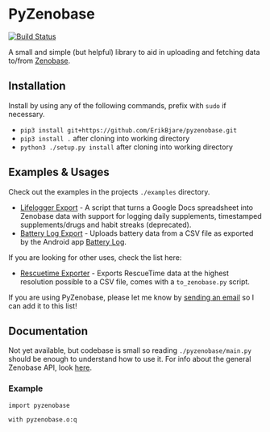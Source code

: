 PyZenobase
==========

[![Build Status](https://travis-ci.org/ErikBjare/pyzenobase.svg?branch=master)](https://travis-ci.org/ErikBjare/pyzenobase)

A small and simple (but helpful) library to aid in uploading and fetching data to/from [Zenobase](https://zenobase.com/).

## Installation
Install by using any of the following commands, prefix with `sudo` if necessary.
 - `pip3 install git+https://github.com/ErikBjare/pyzenobase.git`
 - `pip3 install .` after cloning into working directory
 - `python3 ./setup.py install` after cloning into working directory

## Examples & Usages
Check out the examples in the projects `./examples` directory. 
 
 - [Lifelogger Export](./examples/upload_lifelogger_spreadsheet/) - A script that turns a Google Docs spreadsheet into Zenobase data with support for logging daily supplements, timestamped supplements/drugs and habit streaks (deprecated).
 - [Battery Log Export](./examples/upload_battery_data_csv/) - Uploads battery data from a CSV file as exported by the Android app [Battery Log](https://play.google.com/store/apps/details?id=kr.hwangti.batterylog).

If you are looking for other uses, check the list here:

 - [Rescuetime Exporter](https://github.com/ErikBjare/rescuetime-exporter) - Exports RescueTime data at the highest resolution possible to a CSV file, comes with a `to_zenobase.py` script.

If you are using PyZenobase, please let me know by [sending an email](mailto:erik.bjareholt@gmail.com) so I can add it to this list!

## Documentation
Not yet available, but codebase is small so reading `./pyzenobase/main.py` should be enough to understand how to use it.
For info about the general Zenobase API, look [here](https://zenobase.com/#/api/).


### Example

    import pyzenobase

    with pyzenobase.o:q

